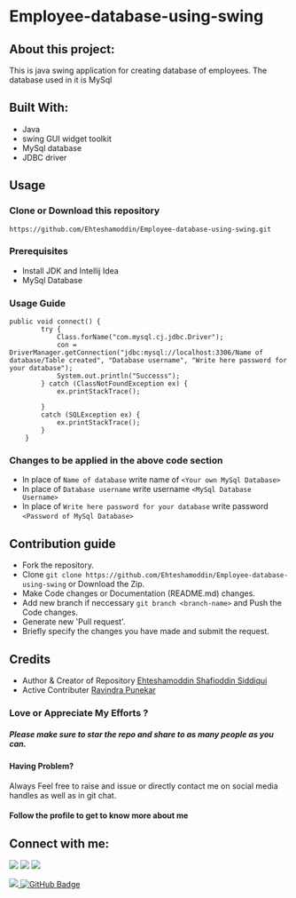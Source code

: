 # Employee-database-using-swing
## About this project:
This is java swing application for creating database of employees. The database used in it is MySql

## Built With:

- Java
- swing GUI widget toolkit
- MySql database
- JDBC driver
## Usage
### Clone or Download this repository
``` https://github.com/Ehteshamoddin/Employee-database-using-swing.git ```
### Prerequisites
- Install JDK and Intellij Idea
- MySql Database

### Usage Guide
``` 
public void connect() {
        try {
            Class.forName("com.mysql.cj.jdbc.Driver");
            con = DriverManager.getConnection("jdbc:mysql://localhost:3306/Name of database/Table created", "Database username", "Write here password for your database");
            System.out.println("Successs");
        } catch (ClassNotFoundException ex) {
            ex.printStackTrace();

        }
        catch (SQLException ex) {
            ex.printStackTrace();
        }
    }
 ```
### Changes to be applied in the above code section
- In place of ``` Name of database ``` write name of ``` <Your own MySql Database> ```
- In place of ``` Database username ``` write username ``` <MySql Database Username> ```
- In place of ``` Write here password for your database ``` write password ``` <Password of MySql Database> ```


## Contribution guide
- Fork the repository.
- Clone ``` git clone https://github.com/Ehteshamoddin/Employee-database-using-swing ``` or Download the Zip.
- Make Code changes or Documentation (README.md) changes.
- Add new branch if neccessary ``` git branch <branch-name> ``` and Push the Code changes.
- Generate new 'Pull request'.
- Briefly specify the changes you have made and submit the request.

## Credits
- Author & Creator of Repository [Ehteshamoddin Shafioddin Siddiqui](https://github.com/Ehteshamoddin)
- Active Contributer [Ravindra Punekar](https://github.com/Ravindra-Punekar)

### Love or Appreciate My Efforts ?
##### Please make sure to star the repo and share to as many people as you can.
#### Having Problem? 
Always Feel free to raise and issue or directly contact me on social media handles as well as in git chat.
#### Follow the profile to get to know more about me
## Connect with me:
<p align="left">
<a href = "https://www.linkedin.com/in/ehteshamoddin-siddiqui-b719b9206/"><img src="https://img.icons8.com/fluent/48/000000/linkedin.png"/></a>
<a href = "https://twitter.com/ehteshamoddinss"><img src="https://img.icons8.com/fluent/48/000000/twitter.png"/></a>
<a href = "https://www.instagram.com/ehteshamoddin/"><img src="https://img.icons8.com/fluent/48/000000/instagram-new.png"/></a>
</p>
<a href="https://github.com/Meghna-DAS/github-profile-views-counter">
    <img src="https://komarev.com/ghpvc/?username=Ehteshamoddin">
</a>
<a href="https://github.com/Ehteshamoddin?tab=followers"><img src="https://img.shields.io/github/followers/Ehteshamoddin?label=Followers&style=social" alt="GitHub Badge"></a>

